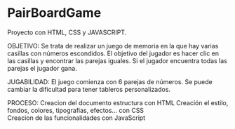 # PairBoardGame
Proyecto con HTML, CSS y JAVASCRIPT.

OBJETIVO:
Se trata de realizar un juego de memoria en la que hay varias casillas con números escondidos.
El objetivo del jugador es hacer clic en las casillas y encontrar las parejas iguales.
Si el jugador encuentra todas las parejas el jugador gana.

JUGABILIDAD:
El juego comienza con 6 parejas de números.
Se puede cambiar la dificultad para tener tableros personalizados.

PROCESO:
Creacion del documento estructura con HTML
Creación el estilo, fondos, colores, tipografias, efectos... con CSS   
Creacion de las funcionalidades con JavaScript


